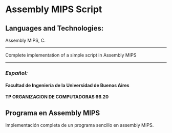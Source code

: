 # Assembly MIPS Script
## Languages and Technologies: 
Assembly MIPS, C.

---
Complete implementation of a simple script in Assembly MIPS

---
### *Español:* 

#### Facultad de Ingeniería de la Universidad de Buenos Aires
#### TP ORGANIZACION DE COMPUTADORAS 66.20

## Programa en Assembly MIPS

Implementación completa de un programa sencillo en assembly MIPS.
